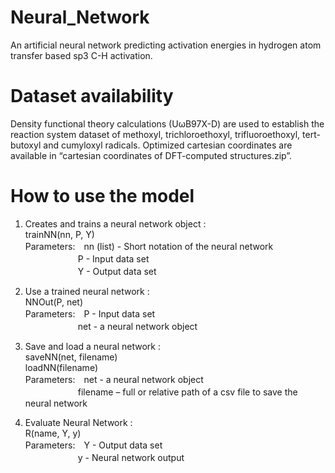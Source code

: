 Neural_Network
=
An artificial neural network predicting activation energies in hydrogen atom transfer based sp3 C-H activation.

Dataset availability
=
Density functional theory calculations (UωB97X-D) are used to establish the reaction system dataset of methoxyl, trichloroethoxyl, trifluoroethoxyl, tert-butoxyl and cumyloxyl radicals. Optimized cartesian coordinates are available in “cartesian coordinates of DFT-computed structures.zip”.

How to use the model
=
1. Creates and trains a neural network object :\
trainNN(nn, P, Y)\
Parameters:　nn (list) - Short notation of the neural network\
　　　　　　P - Input data set\
　　　　　　Y - Output data set

2. Use a trained neural network :\
NNOut(P, net)\
Parameters:　P - Input data set\
　　　　　　net - a neural network object

3. Save and load a neural network :\
saveNN(net, filename)\
loadNN(filename)\
Parameters:　net - a neural network object\
　　　　　　filename – full or relative path of a csv file to save the neural network

4. Evaluate Neural Network :\
  R(name, Y, y)\
  Parameters:　Y - Output data set\
  　　　　　　y - Neural network output

